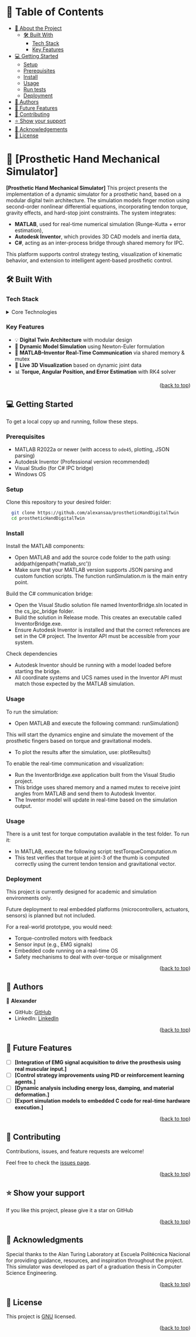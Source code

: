 <a name="readme-top"></a>

# 📗 Table of Contents

- [📖 About the Project](#about-project)
  - [🛠 Built With](#built-with)
    - [Tech Stack](#tech-stack)
    - [Key Features](#key-features)
- [💻 Getting Started](#getting-started)
  - [Setup](#setup)
  - [Prerequisites](#prerequisites)
  - [Install](#install)
  - [Usage](#usage)
  - [Run tests](#run-tests)
  - [Deployment](#deployment)
- [👥 Authors](#authors)
- [🔭 Future Features](#future-features)
- [🤝 Contributing](#contributing)
- [⭐️ Show your support](#support)
- [🙏 Acknowledgements](#acknowledgements)
- [📝 License](#license)

# 📖 [Prosthetic Hand Mechanical Simulator] <a name="about-project"></a>

**[Prosthetic Hand Mechanical Simulator]**
This project presents the implementation of a dynamic simulator for a prosthetic hand, based on a modular digital twin architecture. The simulation models finger motion using second-order nonlinear differential equations, incorporating tendon torque, gravity effects, and hard-stop joint constraints. The system integrates:

- **MATLAB**, used for real-time numerical simulation (Runge-Kutta + error estimation),
- **Autodesk Inventor**, which provides 3D CAD models and inertia data,
- **C#**, acting as an inter-process bridge through shared memory for IPC.

This platform supports control strategy testing, visualization of kinematic behavior, and extension to intelligent agent-based prosthetic control.

## 🛠 Built With <a name="built-with"></a>

### Tech Stack <a name="tech-stack"></a>

<details>
  <summary>Core Technologies</summary>
  <ul>
    <li><a href="https://www.mathworks.com/products/matlab.html">MATLAB</a></li>
    <li><a href="https://www.autodesk.com/products/inventor/">Autodesk Inventor</a></li>
    <li><a href="https://learn.microsoft.com/en-us/dotnet/csharp/">C# (.NET)</a></li>
  </ul>
</details>

### Key Features <a name="key-features"></a>

- 💡 **Digital Twin Architecture** with modular design
- 🎯 **Dynamic Model Simulation** using Newton-Euler formulation
- 🔄 **MATLAB–Inventor Real-Time Communication** via shared memory & mutex
- 🎥 **Live 3D Visualization** based on dynamic joint data
- 📊 **Torque, Angular Position, and Error Estimation** with RK4 solver

<p align="right">(<a href="#readme-top">back to top</a>)</p>

## 💻 Getting Started <a name="getting-started"></a>

To get a local copy up and running, follow these steps.

### Prerequisites

- MATLAB R2022a or newer (with access to `ode45`, plotting, JSON parsing)
- Autodesk Inventor (Professional version recommended)
- Visual Studio (for C# IPC bridge)
- Windows OS

### Setup

Clone this repository to your desired folder:

```sh
  git clone https://github.com/alexansaa/prostheticHandDigitalTwin
  cd prostheticHandDigitalTwin
```

### Install

Install the MATLAB components:

  - Open MATLAB and add the source code folder to the path using:
addpath(genpath('matlab_src'))
  - Make sure that your MATLAB version supports JSON parsing and custom function scripts. The function runSimulation.m is the main entry point.

Build the C# communication bridge:
  - Open the Visual Studio solution file named InventorBridge.sln located in the cs_ipc_bridge folder.
  - Build the solution in Release mode. This creates an executable called InventorBridge.exe.
  - Ensure Autodesk Inventor is installed and that the correct references are set in the C# project. The Inventor API must be accessible from your system.

Check dependencies
  - Autodesk Inventor should be running with a model loaded before starting the bridge.
  - All coordinate systems and UCS names used in the Inventor API must match those expected by the MATLAB simulation.

### Usage

To run the simulation:
- Open MATLAB and execute the following command:
  runSimulation()
  
This will start the dynamics engine and simulate the movement of the prosthetic fingers based on torque and gravitational models.
- To plot the results after the simulation, use:
  plotResults()
  
To enable the real-time communication and visualization:
- Run the InventorBridge.exe application built from the Visual Studio project.
- This bridge uses shared memory and a named mutex to receive joint angles from MATLAB and send them to Autodesk Inventor.
- The Inventor model will update in real-time based on the simulation output.

### Usage
There is a unit test for torque computation available in the test folder. To run it:
- In MATLAB, execute the following script:
testTorqueComputation.m
- This test verifies that torque at joint-3 of the thumb is computed correctly using the current tendon tension and gravitational vector.


### Deployment

This project is currently designed for academic and simulation environments only.

Future deployment to real embedded platforms (microcontrollers, actuators, sensors) is planned but not included.

For a real-world prototype, you would need:

- Torque-controlled motors with feedback
- Sensor input (e.g., EMG signals)
- Embedded code running on a real-time OS
- Safety mechanisms to deal with over-torque or misalignment

<p align="right">(<a href="#readme-top">back to top</a>)</p>

<!-- AUTHORS -->

## 👥 Authors <a name="authors"></a>

👤 **Alexander**

- GitHub: [GitHub](https://github.com/alexansaa)
- LinkedIn: [LinkedIn](https://www.linkedin.com/in/alexander-saavedra-2803b1b6/)

<p align="right">(<a href="#readme-top">back to top</a>)</p>

<!-- FUTURE FEATURES -->

## 🔭 Future Features <a name="future-features"></a>

- [ ] **[Integration of EMG signal acquisition to drive the prosthesis using real muscular input.]**
- [ ] **[Control strategy improvements using PID or reinforcement learning agents.]**
- [ ] **[Dynamic analysis including energy loss, damping, and material deformation.]**
- [ ] **[Export simulation models to embedded C code for real-time hardware execution.]**

<p align="right">(<a href="#readme-top">back to top</a>)</p>

<!-- CONTRIBUTING -->

## 🤝 Contributing <a name="contributing"></a>

Contributions, issues, and feature requests are welcome!

Feel free to check the [issues page](https://github.com/alexansaa/ProsteticHandDigitalTwin/issues).

<p align="right">(<a href="#readme-top">back to top</a>)</p>

## ⭐️ Show your support <a name="support"></a>

If you like this project, please give it a star on GitHub

<p align="right">(<a href="#readme-top">back to top</a>)</p>

## 🙏 Acknowledgments <a name="acknowledgements"></a>

Special thanks to the Alan Turing Laboratory at Escuela Politécnica Nacional
for providing guidance, resources, and inspiration throughout the project.
This simulator was developed as part of a graduation thesis in Computer Science Engineering.

<p align="right">(<a href="#readme-top">back to top</a>)</p>

<!-- LICENSE -->

## 📝 License <a name="license"></a>

This project is [GNU](./LICENSE.md) licensed.

<p align="right">(<a href="#readme-top">back to top</a>)</p>
